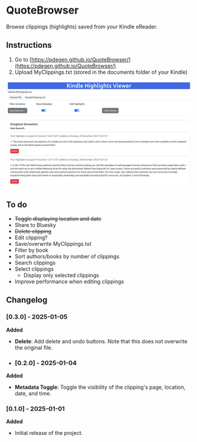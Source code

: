 # QuoteBrowser

Browse clippings (highlights) saved from your Kindle eReader.

## Instructions

1. Go to [https://pdegen.github.io/QuoteBrowser/](https://pdegen.github.io/QuoteBrowser/)
2. Upload MyClippings.txt (stored in the documents folder of your Kindle)

![image](assets/example.png)

## To do

- ~~Toggle displaying location and date~~
- Share to Bluesky
- ~~Delete clipping~~
- Edit clipping?
- Save/overwrite MyClippings.txt
- Filter by book
- Sort authors/books by number of clippings
- Search clippings
- Select clippings
  - Display only selected clippings
- Improve performance when editing clippings

## Changelog

### [0.3.0] - 2025-01-05

**Added**

- **Delete**: Add delete and undo buttons. Note that this does not overwrite the original file.

- ### [0.2.0] - 2025-01-04

**Added**

- **Metadata Toggle**: Toggle the visibility of the clipping's page, location, date, and time.

### [0.1.0] - 2025-01-01

**Added**

- Initial release of the project.
